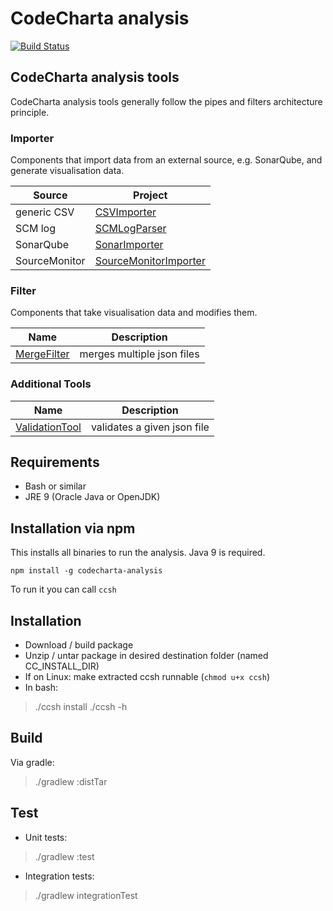 # CodeCharta analysis

[![Build Status](https://secure.travis-ci.org/)](https://travis-ci.org/)

## CodeCharta analysis tools

CodeCharta analysis tools generally follow the pipes and filters architecture principle.

### Importer

Components that import data from an external source, e.g. SonarQube, and generate visualisation data.

| Source        | Project                                                 |
| ---           | ---                                                     |
| generic CSV   | [CSVImporter](import/CSVImporter/README.md)             |
| SCM log       | [SCMLogParser](import/SCMLogParser/README.md)            |
| SonarQube     | [SonarImporter](import/SonarImporter/README.md)         |
| SourceMonitor | [SourceMonitorImporter](import/SourceMonitorImporter/README.md) |

### Filter

Components that take visualisation data and modifies them.

| Name                                        | Description                 |
| ---                                         | ---                         |
| [MergeFilter](filter/MergeFilter/README.md) | merges multiple json files  |

### Additional Tools

| Name                                             | Description                  |
| ---                                              | ---                          |
| [ValidationTool](tools/ValidationTool/README.md) | validates a given json file |

## Requirements

- Bash or similar
- JRE 9 (Oracle Java or OpenJDK)

## Installation via npm

This installs all binaries to run the analysis. Java 9 is required.

`npm install -g codecharta-analysis`

To run it you can call `ccsh`  

## Installation

- Download / build package
- Unzip / untar package in desired destination folder (named CC_INSTALL_DIR)
- If on Linux: make extracted ccsh runnable (`chmod u+x ccsh`)
- In bash:
> ./ccsh install 
> ./ccsh -h

## Build

Via gradle:

> ./gradlew :distTar

## Test

- Unit tests:

> ./gradlew :test

- Integration tests:

> ./gradlew integrationTest
